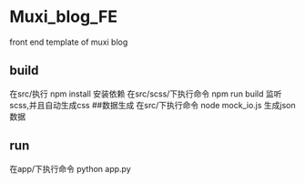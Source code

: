 # Muxi_blog_FE
front end template of muxi blog

## build
在src/执行  npm install
安装依赖 
在src/scss/下执行命令  npm run build 
监听scss,并且自动生成css
##数据生成
在src/下执行命令 node mock_io.js
生成json数据
## run
在app/下执行命令  python app.py